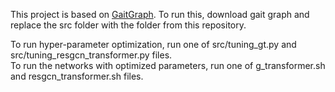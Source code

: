 This project is based on [GaitGraph](https://github.com/tteepe/GaitGraph).
To run this, download gait graph and replace the src folder with the folder from this repository.

To run hyper-parameter optimization, run one of src/tuning_gt.py and src/tuning_resgcn_transformer.py files. \
To run the networks with optimized parameters, run one of g_transformer.sh and resgcn_transformer.sh files.
